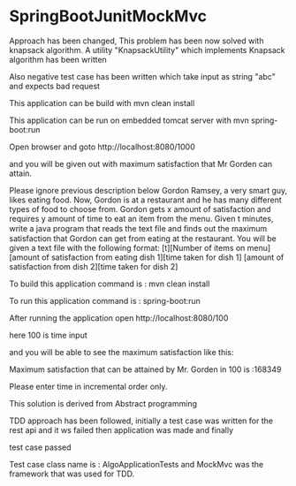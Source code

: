 # SpringBootJunitMockMvc

Approach has been changed, This problem has been now solved with knapsack algorithm. A utility "KnapsackUtility" which implements Knapsack algorithm
has been written 

Also negative test case has been written which take input as string "abc" and expects bad request

This application can be build with mvn clean install

This application can be run on embedded tomcat server with mvn spring-boot:run 

Open browser and goto http://localhost:8080/1000

and you will be given out with maximum satisfaction that Mr Gorden can attain.




Please ignore previous description below
Gordon Ramsey, a very smart guy, likes eating food. Now, Gordon is at a restaurant and he has many different types of food to choose from. Gordon gets x amount of satisfaction and requires y amount of time to eat an item from the menu. Given t minutes, write a java program that reads the text file and ﬁnds out the maximum satisfaction that Gordon can get from eating at the restaurant. You will be given a text file with the following format: [t][Number of items on menu] [amount of satisfaction from eating dish 1][time taken for dish 1] [amount of satisfaction from dish 2][time taken for dish 2]

To build this application command is : mvn clean install

To run this application command is : spring-boot:run

After running the application open http://localhost:8080/100

here 100 is time input

and you will be able to see the maximum satisfaction like this:

Maximum satisfaction that can be attained by Mr. Gorden in 100 is :168349

Please enter time in incremental order only.

This solution is derived from Abstract programming 

TDD approach has been followed, initially a test case was written for the rest api and it ws failed then application was made and finally 

test case passed

Test case class name is : AlgoApplicationTests and MockMvc was the framework that was used for TDD.



